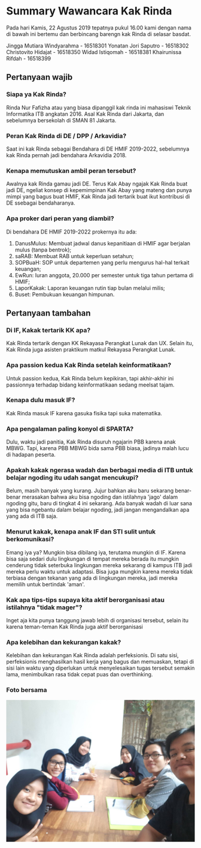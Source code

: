 # Summary Wawancara Kak Rinda

Pada hari Kamis, 22 Agustus 2019 tepatnya pukul 16.00 kami dengan nama di bawah ini bertemu dan berbincang barengn kak Rinda di selasar basdat.

Jingga Mutiara Windyarahma - 16518301
Yonatan Jori Saputro - 16518302
Christovito Hidajat - 16518350
Widad Istiqomah - 16518381
Khairunissa Rifdah - 16518399

## Pertanyaan wajib

### Siapa ya Kak Rinda?

Rinda Nur Fafizha atau yang biasa dipanggil kak rinda ini mahasiswi Teknik Informatika ITB angkatan 2016. Asal Kak Rinda dari Jakarta, dan sebelumnya bersekolah di SMAN 81 Jakarta. 

### Peran Kak Rinda di DE / DPP / Arkavidia?

Saat ini kak Rinda sebagai Bendahara di DE HMIF 2019-2022, sebelumnya kak Rinda pernah jadi bendahara Arkavidia 2018.

### Kenapa memutuskan ambil peran tersebut?

Awalnya kak Rinda gamau jadi DE. Terus Kak Abay ngajak Kak Rinda buat jadi DE, ngeliat konsep di kepemimpinan Kak Abay yang mateng dan punya mimpi yang bagus buat HMIF, Kak Rinda jadi tertarik buat ikut kontribusi di DE ssebagai bendaharanya.

### Apa proker dari peran yang diambil?
Di bendahara DE HMIF 2019-2022 prokernya itu ada:
1. DanusMulus: Membuat jadwal danus kepanitiaan di HMIF agar berjalan mulus (tanpa bentrok);
2. saRAB: Membuat RAB untuk keperluan setahun;
3. SOPBuaH: SOP untuk departemen yang perlu mengurus hal-hal terkait keuangan;
4. EwRun: Iuran anggota, 20.000 per semester untuk tiga tahun pertama di HMIF;
5. LaporKakak: Laporan keuangan rutin tiap bulan melalui milis;
6. Buset: Pembukuan keuangan himpunan.

## Pertanyaan tambahan

### Di IF, Kakak tertarik KK apa?
Kak Rinda tertarik dengan KK Rekayasa Perangkat Lunak dan UX. Selain itu, Kak Rinda juga asisten praktikum matkul Rekayasa Perangkat Lunak.

### Apa passion kedua Kak Rinda setelah keinformatikaan?
Untuk passion kedua, Kak Rinda belum kepikiran, tapi akhir-akhir ini passionnya terhadap bidang keinformatikaan sedang meelsat tajam.

### Kenapa dulu masuk IF?
Kak Rinda masuk IF karena gasuka fisika tapi suka matematika.

### Apa pengalaman paling konyol di SPARTA?
Dulu, waktu jadi panitia, Kak Rinda disuruh ngajarin PBB karena anak MBWG. Tapi, karena PBB MBWG bida sama PBB biasa, jadinya malah lucu di hadapan peserta.

### Apakah kakak ngerasa wadah dan berbagai media di ITB untuk belajar ngoding itu udah sangat mencukupi?
Belum, masih banyak yang kurang. Jujur bahkan aku baru sekarang benar-benar merasakan bahwa aku bisa ngoding dan istilahnya 'jago' dalam ngoding gitu, baru di tingkat 4 ini sekarang. Ada banyak wadah di luar sana yang bisa ngebantu dalam belajar ngoding, jadi jangan mengandalkan apa yang ada di ITB saja.

### Menurut kakak, kenapa anak IF dan STI sulit untuk berkomunikasi?
Emang iya ya? Mungkin bisa dibilang iya, terutama mungkin di IF. Karena bisa saja sedari dulu lingkungan di tempat mereka berada itu mungkin cenderung tidak seterbuka lingkungan mereka sekarang di kampus ITB jadi mereka perlu waktu untuk adaptasi. Bisa juga mungkin karena mereka tidak terbiasa dengan tekanan yang ada di lingkungan mereka, jadi mereka memilih untuk bertindak 'aman'.

### Kak apa tips-tips supaya kita aktif berorganisasi atau istilahnya "tidak mager"?
Inget aja kita punya tanggung jawab lebih di organisasi tersebut, selain itu karena teman-teman Kak Rinda juga aktif berorganisasi

### Apa kelebihan dan kekurangan kakak?
Kelebihan dan kekurangan Kak Rinda adalah perfeksionis. Di satu sisi, perfeksionis menghasilkan hasil kerja yang bagus dan memuaskan, tetapi di sisi lain waktu yang diperlukan untuk menyelesaikan tugas tersebut semakin lama, menimbulkan rasa tidak cepat puas dan overthinking.

### Foto bersama
<img src="wawan.jpg" alt="fotobersama" width="750"/>
